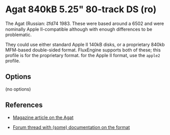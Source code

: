 <!-- This file is automatically generated. Do not edit. -->
# Agat 840kB 5.25" 80-track DS (ro)

The Agat (Russian: ↊fd74
1983. These were based around a 6502 and were nominally Apple II-compatible
although with enough differences to be problematic.

They could use either standard Apple II 140kB disks, or a proprietary 840kb
MFM-based double-sided format. FluxEngine supports both of these; this profile
is for the proprietary format. for the Apple II format, use the `apple2`
profile.

## Options

(no options)

## References

  - [Magazine article on the
        Agat](https://sudonull.com/post/54185-Is-AGAT-a-bad-copy-of-Apple)

  - [Forum thread with (some) documentation on the
        format](https://torlus.com/floppy/forum/viewtopic.php?t=1385)

